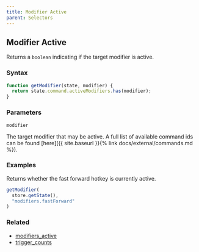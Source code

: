 ```yaml
---
title: Modifier Active
parent: Selectors
---
```


## Modifier Active

Returns a `boolean` indicating if the target modifier is active.

### Syntax

```js
function getModifier(state, modifier) {
  return state.command.activeModifiers.has(modifier);
}
```

### Parameters

`modifier`

The target modifier that may be active. A full list of available command ids can be found [here]({{ site.baseurl }}{% link docs/external/commands.md %}).

### Examples

Returns whether the fast forward hotkey is currently active.

```js
getModifier(
  store.getState(),
  "modifiers.fastForward"
)
```

### Related

- [modifiers_active](./modifiers_active.md)
- [trigger_counts](./trigger_counts.md)
